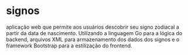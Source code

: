 # signos
aplicação web que permite aos usuários descobrir seu signo zodiacal a partir da data de nascimento. Utilizando a linguagem Go para a lógica do backend, arquivos XML para armazenamento dos dados dos signos e o framework Bootstrap para a estilização do frontend.
